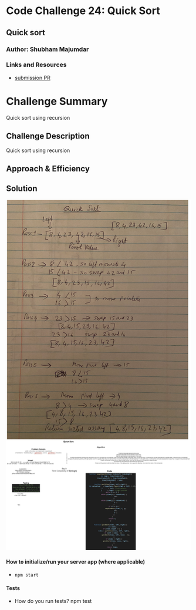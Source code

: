 # Code Challenge 24: Quick Sort

## Quick sort

### Author: Shubham Majumdar

### Links and Resources
* [submission PR](https://github.com/smajumdar22/data-structures-and-algorithms/pull/68)

# Challenge Summary
Quick sort using recursion

## Challenge Description
Quick sort using recursion

## Approach & Efficiency

## Solution
![UML Diagram](whiteboard.jpg)
![Whiteboard](QuickSortWhiteboard.jpg)

#### How to initialize/run your server app (where applicable)
* `npm start`
  
#### Tests
* How do you run tests?
npm test


